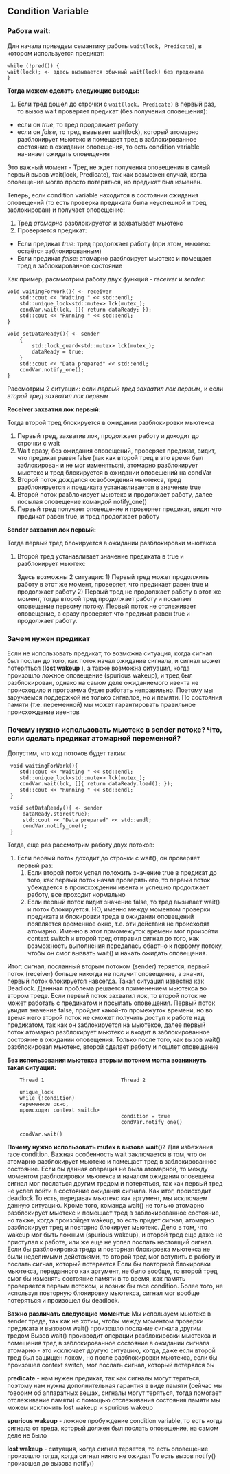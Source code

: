 ## Condition Variable 

### Работа wait:
 Для начала приведем семантику работы `wait(lock, Predicate)`, в котором используется предикат:
```
while (!pred()) {
wait(lock); <- здесь вызывается обычный wait(lock) без предиката
}
```
**Тогда можем сделать следующие выводы:** 
 1) Если тред дошел до строчки с `wait(lock, Predicate)` в первый раз, то вызов wait проверяет предикат (без получения оповещения):
- если он *true*, то тред продолжает работу
- если он *false*, то тред вызывает wait(lock), который атомарно разблокирует мьютекс и помещает тред в заблокированное состояние в ожидании оповещения, то есть condition variable начинает ожидать оповещения

 Это важный момент - Тред не ждет получения оповещения в самый первый вызов wait(lock, Predicate), так как возможен случай,
 когда оповещение могло просто потеряться, но предикат был изменён.

 Теперь, если condition variable находится в состоянии ожидания оповещений (то есть проверка предиката была неуспешной и тред заблокирован) и получает оповещение:
 1) Тред *атомарно* разблокируется и захватывает мьютекс
 2) Проверяется предикат:
 - Если предикат *true*: тред продолжает работу (при этом, мьютекс остаётся заблокированным) 
  - Если предикат *false*: атомарно разблоирует мьютекс и помещает тред в заблокированное состояние

Как пример, расммотрим работу двух функций - *receiver* и *sender*:

```
void waitingForWork(){ <- receiver
    std::cout << "Waiting " << std::endl;
    std::unique_lock<std::mutex> lck(mutex_);
    condVar.wait(lck, []{ return dataReady; });
    std::cout << "Running " << std::endl;
}

void setDataReady(){ <- sender
    {
        std::lock_guard<std::mutex> lck(mutex_);
        dataReady = true;
    }
    std::cout << "Data prepared" << std::endl;
    condVar.notify_one();
}
```

 Рассмотрим 2 ситуации: если *первый тред захватил лок первым*, и если *второй тред захватил лок первым*

 **Receiver захватил лок первый:**

 Тогда второй тред блокируется в ожидании разблокировки мьютекса
 1) Первый тред, захватив лок, продолжает работу и доходит до строчки с wait
 2) Wait сразу, без ожидания оповещений, проверяет предикат, видит, что предикат равен false (так как второй тред в это время был заблокирован и не мог изменяться), атомарно разблокирует мьютекс и тред блокируется в ожидании оповещений на condVar
 3) Второй поток дождался освобождения мьютекса, тред разблокируется и предиката устанавливается в значение true
 4) Второй поток разблокирует мьютекс и продолжает работу, далее посылая оповещение командой notify_one()
 5) Первый тред получает оповещение и проверяет предикат, видит что предикат равен true, и тред продолжает работу

 **Sender захватил лок первый:**

 Тогда первый тред блокируется в ожидании разблокировки мьютекса
 1) Второй тред устанавливает значение предиката в true и разблокирует мьютекс

    Здесь возможны 2 ситуации:
        1) Первый тред может продолжить работу в этот же момент, проверяет, что предикает равен true и продолжает работу
        2) Первый тред не продолжает работу в этот же момент, тогда второй тред продолжает работу и посылает оповещение первому потоку. Первый поток не отслеживает оповещение, а сразу проверяет что предикат равен true и продолжает работу.

### Зачем нужен предикат
 Если не использовать предикат, то возможна ситуация, когда сигнал был послан до того, как поток начал ожидание сигнала, и сигнал может потеряться (**lost wakeup** ), а также возможна ситуация, когда произошло ложное оповещение (spurious wakeup), и тред был разблокирован, однако на самом деле ожиданиемого ивента не происходило и программа будет работать неправильно.
 Поэтому мы заручаемся поддержкой не только сигналов, но и памяти. По состояния памяти (т.е. переменной) мы может
 гарантировать правильное происхождение ивентов


### Почему нужно использовать мьютекс в sender потоке? Что, если сделать предикат атомарной переменной?
 Допустим, что код потоков будет таким:
```
 void waitingForWork(){
    std::cout << "Waiting " << std::endl;
    std::unique_lock<std::mutex> lck(mutex_);
    condVar.wait(lck, []{ return dataReady.load(); });
    std::cout << "Running " << std::endl;
 }

 void setDataReady(){ <- sender
     dataReady.store(true);
     std::cout << "Data prepared" << std::endl;
     condVar.notify_one();
 }
```

 Тогда, еще раз рассмотрим работу двух потоков:
 1) Если первый поток доходит до строчки с wait(), он проверяет первый раз:
      1) Если второй поток успел положить значение true в предикат до того, как первый поток начал проверять его, то
 первый поток убеждается в происхождении ивента и успешно продолжает работу, все проходит нормально
      2) Если первый поток видит значение false, то тред вызывает wait() и поток блокируется. НО, именно между моментом
 проверки предиката и блокировки треда в ожидании оповещений появляется временное окно, т.е. эти действия не происходят
 атомарно. Именно в этот прмомежуток времени мог произойти context switch и второй тред отправил сигнал до того, как
 возможность выполнения передалась обартно к первому потоку, чтобы он смог вызвать wait() и начать ожидать оповещения.

 Итог: сигнал, посланный вторым потоком (sender) теряется, первый поток (receiver) больше никогда не получит оповещение,
 а значит, первый поток блокируется навсегда. Такая ситуация известна как Deadlock.
 Даннная проблема решается применением мьютекса во втором треде. Если первый поток захватил лок, то второй поток не
 может работать с предикатом и посылать оповещения. Первый поток увидит значение false, пройдет какой-то промежуток
 времени, но во время него второй поток не сможет получить доступ к работе над предикатом, так как он заблокируется на
 мьютексе, далее первый поток атомарно разблокирует мьютекс и входит  в заблокированное состояние в ожидании оповещения.
 Только после того, как вызов wait() разблокировал мьютекс, второй сделает работу и пошлет оповещение

 **Без использования мьютекса вторым потоком могла возникнуть такая ситуация:**
 ```
     Thread 1                         Thread 2

     unique_lock
     while (!condition)
     <временное окно,
     происходит context switch>
                                      condition = true
                                      condVar.notify_one()

     condVar.wait()
 ```

 **Почему нужно использовать mutex в вызове wait()?**
 Для избежания race condition.
 Важная особенность wait заключается в том, что он атомарно разблокирует мьютекс и помещает тред в
 заблокированное состояние. Если бы данная операция не была атомарной, то между моментом разблокировки мьютекса
 и началом ожидания оповещеня сигнал мог послаться другим тредом и потеряться, так как первый тред не успел
 войти в состояние ожидания сигнала. Как итог, происходит deadlock
 То есть, передавая мьютекс как аргумент, мы исключаем данную ситуацию.
 Кроме того, команда wait() не только атомарно разблокирует мьютекс и помещает тред в заблокированное состояние, но
 также, когда произойдет wakeup, то есть придет сигнал, атомарно разблокирует тред и повторно блокирует мьютекс.
 Дело в том, что wakeup мог быть ложным (spurious wakeup), и второй тред еще даже не приступал к работе, или же еще не
 успел послать настоящий сигнал.
 Если бы разблокировка треда и повторная блокировка мьютекса не были неделимыми действиями, то второй тред мог вступить
 в работу и послать сигнал, который потеряется
 Если бы повторной блокировки мьютекса, переданного как аргумент, не было вообще, то второй тред смог бы изменять
 состояние памяти в то время, как память проверяется первым потоком, и возник бы race condition. Более того, не
 используя повторную блокировку мьютекса, сигнал мог вообще потеряться и произошел бы deadlock.

 **Важно различать следующие моменты:**
 Мы используем мьютекс в sender треде, так как не хотим, чтобы между моментом проверки предиката и вызовом wait()
 произошло послание сигнала другим тредом
 Вызов wait() производит операции разблокировки мьютекса и помещения тред в заблокированное состояние в ожидании сигнала
атомарно - это исключает другую ситуацию, когда, даже если второй тред был защищен локом, но после разблокировки мьютекса,
 если бы произошел context switch, мог послать сигнал, который потерялся бы


 **predicate** - нам нужен предикат, так как сигналы могут теряться, поэтому нам нужна
 дополнительная гарантия в виде памяти (сейчас мы говорим об аппаратных вещах, сигналы могут теряться, тогда помогает
 отслеживание памяти)
 с помощью отслеживания состояния памяти мы можем исключить lost wakeup и spurious wakeup

 **spurious wakeup** - ложное пробуждение condition variable, то есть когда сигнала от треда, который должен был послать
 оповещение, на самом деле не было

 **lost wakeup** - ситуация, когда сигнал теряется, то есть оповещение произошло тогда, когда сигнал никто не ожидал
 То есть вызов notify() произошел до вызова notify()